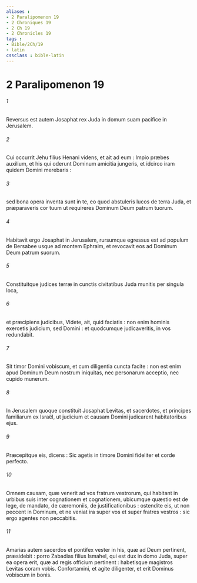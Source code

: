 ```yaml
---
aliases : 
- 2 Paralipomenon 19
- 2 Chroniques 19
- 2 Ch 19
- 2 Chronicles 19
tags : 
- Bible/2Ch/19
- latin
cssclass : bible-latin
---
```


# 2 Paralipomenon 19

###### 1
Reversus est autem Josaphat rex Juda in domum suam pacifice in Jerusalem.
###### 2
Cui occurrit Jehu filius Henani videns, et ait ad eum : Impio præbes auxilium, et his qui oderunt Dominum amicitia jungeris, et idcirco iram quidem Domini merebaris :
###### 3
sed bona opera inventa sunt in te, eo quod abstuleris lucos de terra Juda, et præparaveris cor tuum ut requireres Dominum Deum patrum tuorum.
###### 4
Habitavit ergo Josaphat in Jerusalem, rursumque egressus est ad populum de Bersabee usque ad montem Ephraim, et revocavit eos ad Dominum Deum patrum suorum.
###### 5
Constituitque judices terræ in cunctis civitatibus Juda munitis per singula loca,
###### 6
et præcipiens judicibus, Videte, ait, quid faciatis : non enim hominis exercetis judicium, sed Domini : et quodcumque judicaveritis, in vos redundabit.
###### 7
Sit timor Domini vobiscum, et cum diligentia cuncta facite : non est enim apud Dominum Deum nostrum iniquitas, nec personarum acceptio, nec cupido munerum.
###### 8
In Jerusalem quoque constituit Josaphat Levitas, et sacerdotes, et principes familiarum ex Israël, ut judicium et causam Domini judicarent habitatoribus ejus.
###### 9
Præcepitque eis, dicens : Sic agetis in timore Domini fideliter et corde perfecto.
###### 10
Omnem causam, quæ venerit ad vos fratrum vestrorum, qui habitant in urbibus suis inter cognationem et cognationem, ubicumque quæstio est de lege, de mandato, de cæremoniis, de justificationibus : ostendite eis, ut non peccent in Dominum, et ne veniat ira super vos et super fratres vestros : sic ergo agentes non peccabitis.
###### 11
Amarias autem sacerdos et pontifex vester in his, quæ ad Deum pertinent, præsidebit : porro Zabadias filius Ismahel, qui est dux in domo Juda, super ea opera erit, quæ ad regis officium pertinent : habetisque magistros Levitas coram vobis. Confortamini, et agite diligenter, et erit Dominus vobiscum in bonis.
